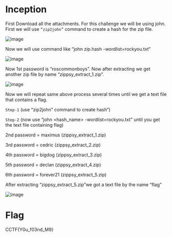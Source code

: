 # Inception

First Download all the attachments. For this challenge we will be using john.
First we will use ``“zip2john”`` command to create a hash for the zip file.

![image](https://github.com/joykhaneja/CyCog-CTF-2024-Writeups/blob/d1a5a2bc3788795cbdcf54e753a25202ae3591f0/Misc/Inception/Images/Picture1.png)

Now we will use command like “john zip.hash -wordlist=rockyou.txt”

![image](https://github.com/joykhaneja/CyCog-CTF-2024-Writeups/blob/d1a5a2bc3788795cbdcf54e753a25202ae3591f0/Misc/Inception/Images/Picture2.png)

Now 1st password is “roscommonboys”.
Now after extracting we get another zip file by name “zippsy_extract_1.zip”.

![image](https://github.com/joykhaneja/CyCog-CTF-2024-Writeups/blob/d1a5a2bc3788795cbdcf54e753a25202ae3591f0/Misc/Inception/Images/Picture3.png)

Now we will repeat same above process several times until we get a text file that contains a flag.

``Step-1`` (use “zip2john” command to create hash”)

``Step-2`` (now use “john <hash_name> -wordlist=rockyou.txt” until you get the text file containing flag)

2nd password = maximus (zippsy_extract_1.zip)

3rd password = cedric (zippsy_extract_2.zip)

4th password = bigdog (zippsy_extract_3.zip)

5th password = declan (zippsy_extract_4.zip)

6th password = forever21 (zippsy_extract_5.zip)

After extracting “zippsy_extract_5.zip”we got a text file by the name “flag”

![image](https://github.com/joykhaneja/CyCog-CTF-2024-Writeups/blob/d1a5a2bc3788795cbdcf54e753a25202ae3591f0/Misc/Inception/Images/Picture4.png)

# Flag
CCTF{Y0u_f03nd_M9}
